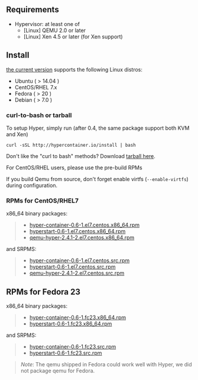 ## Requirements

- Hypervisor: at least one of
  - [Linux] QEMU 2.0 or later
  - [Linux] Xen 4.5 or later (for Xen support)

## Install

[the current version](../../release_notes/latest.md) supports the following Linux distros:

- Ubuntu ( > 14.04 )
- CentOS/RHEL 7.x
- Fedora ( > 20 )
- Debian ( > 7.0 )

### curl-to-bash or tarball

To setup Hyper, simply run (after 0.4, the same package support both
  KVM and Xen)

    curl -sSL http://hypercontainer.io/install | bash

Don't like the "curl to bash" methods? Download [tarball here](http://hyper-install.s3.amazonaws.com/hyper-latest.tgz).

For CentOS/RHEL users, please use the pre-build RPMs

If you build Qemu from source, don't forget enable virtfs (`--enable-virtfs`) during configuration.

### RPMs for CentOS/RHEL7

x86_64 binary packages:

> - [hyper-container-0.6-1.el7.centos.x86_64.rpm](https://s3.amazonaws.com/hyper-install/hyper-container-0.6-1.el7.centos.x86_64.rpm)
> -  [hyperstart-0.6-1.el7.centos.x86_64.rpm](https://s3.amazonaws.com/hyper-install/hyperstart-0.6-1.el7.centos.x86_64.rpm)
> - [qemu-hyper-2.4.1-2.el7.centos.x86_64.rpm](https://s3.amazonaws.com/hyper-install/qemu-hyper-2.4.1-2.el7.centos.x86_64.rpm)

and SRPMS:

> - [hyper-container-0.6-1.el7.centos.src.rpm](https://s3.amazonaws.com/hyper-install/hyper-container-0.6-1.el7.centos.src.rpm)
> - [hyperstart-0.6-1.el7.centos.src.rpm](https://s3.amazonaws.com/hyper-install/hyperstart-0.6-1.el7.centos.src.rpm)
> - [qemu-hyper-2.4.1-2.el7.centos.src.rpm](https://s3.amazonaws.com/hyper-install/qemu-hyper-2.4.1-2.el7.centos.src.rpm)

## RPMs for Fedora 23

x86_64 binary packages:

> - [hyper-container-0.6-1.fc23.x86_64.rpm](https://s3.amazonaws.com/hyper-install/hyper-container-0.6-1.fc23.x86_64.rpm)
> - [hyperstart-0.6-1.fc23.x86_64.rpm](https://s3.amazonaws.com/hyper-install/hyperstart-0.6-1.fc23.x86_64.rpm)

and SRPMS:

> - [hyper-container-0.6-1.fc23.src.rpm](https://s3.amazonaws.com/hyper-install/hyper-container-0.6-1.fc23.src.rpm)
> - [hyperstart-0.6-1.fc23.src.rpm](https://s3.amazonaws.com/hyper-install/hyperstart-0.6-1.fc23.src.rpm)

> *Note*: The qemu shipped in Fedora could work well with Hyper, we did not package qemu for Fedora.
